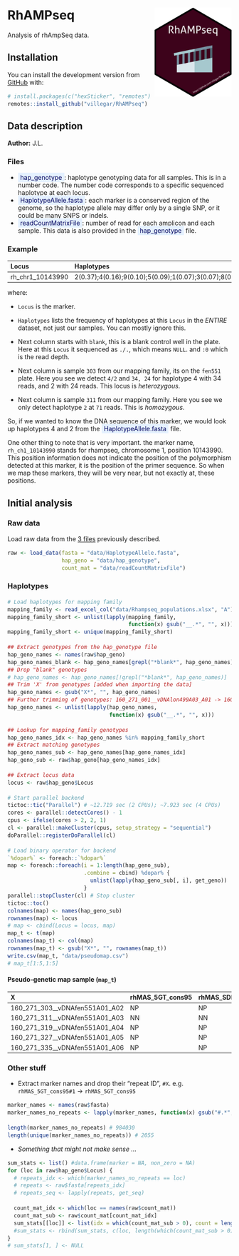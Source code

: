 
<!-- README.md is generated from README.Rmd. Please edit that file -->

# RhAMPseq <img src="https://raw.githubusercontent.com/villegar/RhAMPseq/master/figures/logo.png" alt="logo" align="right" height=200px/>

Analysis of rhAmpSeq
data.

## Installation

<!-- You can install the released version of RhAMPseq from [CRAN](https://CRAN.R-project.org) with: -->

<!-- ``` r -->

<!-- install.packages("RhAMPseq") -->

<!-- ``` -->

<!-- And the development version from [GitHub](https://github.com/) with: -->

You can install the development version from
[GitHub](https://github.com/) with:

``` r
# install.packages(c("hexSticker", "remotes")
remotes::install_github("villegar/RhAMPseq")
```

## Data description

**Author:**
    J.L.

### Files

  - <span style="color: #03045e; background-color: #E5F1FF; padding: 2px 5px;">hap\_genotype</span>:
    haplotype genotyping data for all samples. This is in a number code.
    The number code corresponds to a specific sequenced haplotype at
    each
    locus.
  - <span style="color: #03045e; background-color: #E5F1FF; padding: 2px 5px;">HaplotypeAllele.fasta</span>:
    each marker is a conserved region of the genome, so the haplotype
    allele may differ only by a single SNP, or it could be many SNPS or
    indels.  
  - <span style="color: #03045e; background-color: #E5F1FF; padding: 2px 5px;">readCountMatrixFile</span>:
    number of read for each amplicon and each sample. This data is also
    provided in the
    <span style="color: #03045e; background-color: #E5F1FF; padding: 2px 5px;">hap\_genotype</span>
    file.

### Example

| Locus              | Haplotypes                                                                        | blank\_\_vDNAfen551A01\_A01 | 160\_271\_303\_\_vDNAfen551A01\_A02 | 160\_271\_311\_\_vDNAfen551A01\_A03 |
| :----------------- | :-------------------------------------------------------------------------------- | :-------------------------- | :---------------------------------- | :---------------------------------- |
| rh\_chr1\_10143990 | 2(0.37);4(0.16);9(0.10);5(0.09);1(0.07);3(0.07);8(0.05);13(0.04);6(0.03);7(0.03); | ./.:0                       | 4/2:34,24                           | 2/2:71                              |

where:

  - `Locus` is the marker.

  - `Haplotypes` lists the frequency of haplotypes at this `Locus` in
    the *ENTIRE* dataset, not just our samples. You can mostly ignore
    this.

  - Next column starts with `blank`, this is a blank control well in the
    plate. Here at this `Locus` it sequenced as `./.`, which means
    `NULL`. and `:0` which is the read depth.

  - Next column is sample `303` from our mapping family, its on the
    `fen551` plate. Here you see we detect `4/2` and `34, 24` for
    haplotype 4 with 34 reads, and 2 with 24 reads. This locus is
    *heterozygous*.

  - Next column is sample `311` from our mapping family. Here you see we
    only detect haplotype `2` at `71` reads. This is *homozygous*.

So, if we wanted to know the DNA sequence of this marker, we would look
up haplotypes 4 and 2 from the
<span style="color: #03045e; background-color: #E5F1FF; padding: 2px 5px;">HaplotypeAllele.fasta</span>
file.

One other thing to note that is very important. the marker name,
`rh_ch1_10143990` stands for rhampseq, chromosome 1, position 10143990.
This position information does not indicate the position of the
polymorphism detected at this marker, it is the position of the primer
sequence. So when we map these markers, they will be very near, but not
exactly at, these positions.

## Initial analysis

### Raw data

Load raw data from the [3 files](#files) previously described.

``` r
raw <- load_data(fasta = "data/HaplotypeAllele.fasta", 
                 hap_geno = "data/hap_genotype",
                 count_mat = "data/readCountMatrixFile")
```

### Haplotypes

``` r
# Load haplotypes for mapping family
mapping_family <- read_excel_col("data/Rhampseq_populations.xlsx", "A")
mapping_family_short <- unlist(lapply(mapping_family, 
                                      function(x) gsub("__.*", "", x)))
mapping_family_short <- unique(mapping_family_short)

## Extract genotypes from the hap_genotype file
hap_geno_names <- names(raw$hap_geno)
hap_geno_names_blank <- hap_geno_names[grepl("*blank*", hap_geno_names)]
## Drop "blank" genotypes
# hap_geno_names <- hap_geno_names[!grepl("*blank*", hap_geno_names)]
## Trim 'X' from genotypes [added when importing the data]
hap_geno_names <- gsub("X*", "", hap_geno_names)
## Further trimming of genotypes: 160_271_001__vDNAlon499A03_A01 -> 160_271_001
hap_geno_names <- unlist(lapply(hap_geno_names, 
                                function(x) gsub("__.*", "", x)))

## Lookup for mapping_family genotypes
hap_geno_names_idx <- hap_geno_names %in% mapping_family_short
## Extract matching genotypes
hap_geno_names_sub <- hap_geno_names[hap_geno_names_idx]
hap_geno_sub <- raw$hap_geno[hap_geno_names_idx]

## Extract locus data
locus <- raw$hap_geno$Locus

# Start parallel backend
tictoc::tic("Parallel") # ~12.719 sec (2 CPUs); ~7.923 sec (4 CPUs)
cores <- parallel::detectCores() - 1
cpus <- ifelse(cores > 2, 2, 1)
cl <- parallel::makeCluster(cpus, setup_strategy = "sequential")
doParallel::registerDoParallel(cl)

# Load binary operator for backend
`%dopar%` <- foreach::`%dopar%`
map <- foreach::foreach(i = 1:length(hap_geno_sub), 
                        .combine = cbind) %dopar% {
                          unlist(lapply(hap_geno_sub[, i], get_geno))
                        }
parallel::stopCluster(cl) # Stop cluster
tictoc::toc()
colnames(map) <- names(hap_geno_sub)
rownames(map) <- locus
# map <- cbind(Locus = locus, map)
map_t <- t(map)
colnames(map_t) <- col(map)
rownames(map_t) <- gsub("X*", "", rownames(map_t))
write.csv(map_t, "data/pseudomap.csv")
# map_t[1:5,1:5]
```

#### Pseudo-genetic map sample (`map_t`)

| X                                   | rhMAS\_5GT\_cons95 | rhMAS\_SDI\_p2\_AG11\_chr18\_30Mb | rhMAS\_SDI\_p3\_AGL11 | rhMAS\_SDI\_p4\_AGL11 | rhMAS\_5GT\_700 |
| :---------------------------------- | :----------------- | :-------------------------------- | :-------------------- | :-------------------- | :-------------- |
| 160\_271\_303\_\_vDNAfen551A01\_A02 | NP                 | NP                                | NP                    | NP                    | NN              |
| 160\_271\_311\_\_vDNAfen551A01\_A03 | NN                 | NN                                | NP                    | NP                    | NN              |
| 160\_271\_319\_\_vDNAfen551A01\_A04 | NP                 | NP                                | NN                    | NN                    | NN              |
| 160\_271\_327\_\_vDNAfen551A01\_A05 | NP                 | NP                                | NP                    | NP                    | NN              |
| 160\_271\_335\_\_vDNAfen551A01\_A06 | NP                 | NP                                | NP                    | NP                    | NN              |

### Other stuff

  - Extract marker names and drop their “repeat ID”, `#X`. e.g.
    `rhMAS_5GT_cons95#1` -\> `rhMAS_5GT_cons95`

<!-- end list -->

``` r
marker_names <- names(raw$fasta)
marker_names_no_repeats <- lapply(marker_names, function(x) gsub("#.*", "", x))

length(marker_names_no_repeats) # 984030
length(unique(marker_names_no_repeats)) # 2055
```

  - *Something that might not make sense …*

<!-- end list -->

``` r
sum_stats <- list() #data.frame(marker = NA, non_zero = NA)
for (loc in raw$hap_geno$Locus) {
  # repeats_idx <- which(marker_names_no_repeats == loc)
  # repeats <- raw$fasta[repeats_idx]
  # repeats_seq <- lapply(repeats, get_seq)
  
  count_mat_idx <- which(loc == names(raw$count_mat))
  count_mat_sub <- raw$count_mat[count_mat_idx]
  sum_stats[[loc]] <- list(idx = which(count_mat_sub > 0), count = length(unlist(count_mat_sub)))
  #sum_stats <- rbind(sum_stats, c(loc, length(which(count_mat_sub > 0))))
}
# sum_stats[1, ] <- NULL
```
